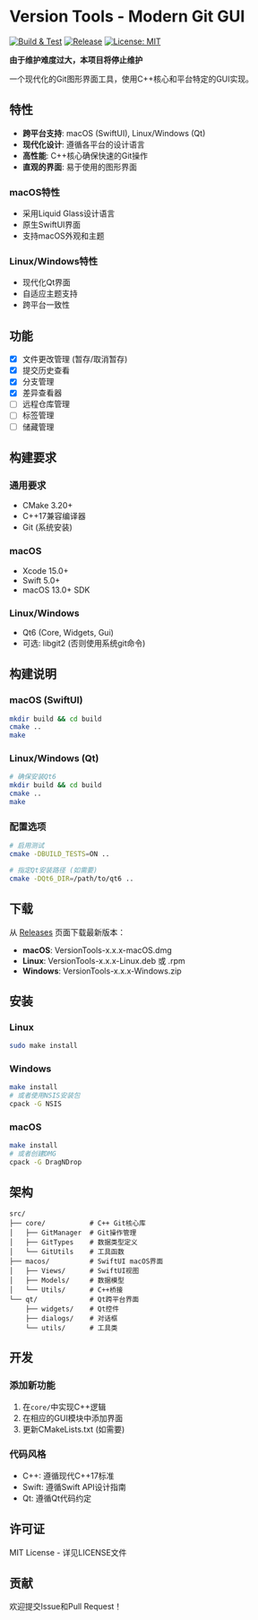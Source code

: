 # Version Tools - Modern Git GUI

[![Build & Test](https://github.com/Zixiao-Tech/VersionTools/actions/workflows/build.yml/badge.svg)](https://github.com/Zixiao-Tech/VersionTools/actions/workflows/build.yml)
[![Release](https://github.com/Zixiao-Tech/VersionTools/actions/workflows/release.yml/badge.svg)](https://github.com/Zixiao-Tech/VersionTools/actions/workflows/release.yml)
[![License: MIT](https://img.shields.io/badge/License-MIT-yellow.svg)](https://opensource.org/licenses/MIT)

**由于维护难度过大，本项目将停止维护**

一个现代化的Git图形界面工具，使用C++核心和平台特定的GUI实现。

## 特性

- **跨平台支持**: macOS (SwiftUI), Linux/Windows (Qt)
- **现代化设计**: 遵循各平台的设计语言
- **高性能**: C++核心确保快速的Git操作
- **直观的界面**: 易于使用的图形界面

### macOS特性
- 采用Liquid Glass设计语言
- 原生SwiftUI界面
- 支持macOS外观和主题

### Linux/Windows特性
- 现代化Qt界面
- 自适应主题支持
- 跨平台一致性

## 功能

- [x] 文件更改管理 (暂存/取消暂存)
- [x] 提交历史查看
- [x] 分支管理
- [x] 差异查看器
- [ ] 远程仓库管理
- [ ] 标签管理
- [ ] 储藏管理

## 构建要求

### 通用要求
- CMake 3.20+
- C++17兼容编译器
- Git (系统安装)

### macOS
- Xcode 15.0+
- Swift 5.0+
- macOS 13.0+ SDK

### Linux/Windows
- Qt6 (Core, Widgets, Gui)
- 可选: libgit2 (否则使用系统git命令)

## 构建说明

### macOS (SwiftUI)
```bash
mkdir build && cd build
cmake ..
make
```

### Linux/Windows (Qt)
```bash
# 确保安装Qt6
mkdir build && cd build
cmake ..
make
```

### 配置选项
```bash
# 启用测试
cmake -DBUILD_TESTS=ON ..

# 指定Qt安装路径 (如需要)
cmake -DQt6_DIR=/path/to/qt6 ..
```

## 下载

从 [Releases](https://github.com/Zixiao-Tech/VersionTools/releases) 页面下载最新版本：
- **macOS**: VersionTools-x.x.x-macOS.dmg
- **Linux**: VersionTools-x.x.x-Linux.deb 或 .rpm
- **Windows**: VersionTools-x.x.x-Windows.zip

## 安装

### Linux
```bash
sudo make install
```

### Windows
```bash
make install
# 或者使用NSIS安装包
cpack -G NSIS
```

### macOS
```bash
make install
# 或者创建DMG
cpack -G DragNDrop
```

## 架构

```
src/
├── core/           # C++ Git核心库
│   ├── GitManager  # Git操作管理
│   ├── GitTypes    # 数据类型定义
│   └── GitUtils    # 工具函数
├── macos/          # SwiftUI macOS界面
│   ├── Views/      # SwiftUI视图
│   ├── Models/     # 数据模型
│   └── Utils/      # C++桥接
└── qt/             # Qt跨平台界面
    ├── widgets/    # Qt控件
    ├── dialogs/    # 对话框
    └── utils/      # 工具类
```

## 开发

### 添加新功能
1. 在`core/`中实现C++逻辑
2. 在相应的GUI模块中添加界面
3. 更新CMakeLists.txt (如需要)

### 代码风格
- C++: 遵循现代C++17标准
- Swift: 遵循Swift API设计指南
- Qt: 遵循Qt代码约定

## 许可证

MIT License - 详见LICENSE文件

## 贡献

欢迎提交Issue和Pull Request！
